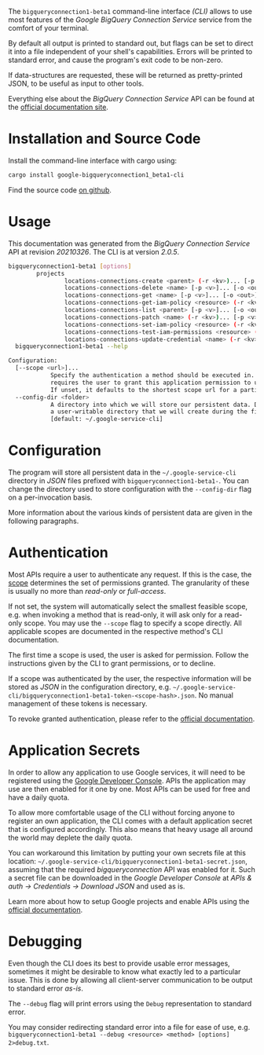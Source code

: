 <!---
DO NOT EDIT !
This file was generated automatically from 'src/mako/cli/README.md.mako'
DO NOT EDIT !
-->
The `bigqueryconnection1-beta1` command-line interface *(CLI)* allows to use most features of the *Google BigQuery Connection Service* service from the comfort of your terminal.

By default all output is printed to standard out, but flags can be set to direct it into a file independent of your shell's
capabilities. Errors will be printed to standard error, and cause the program's exit code to be non-zero.

If data-structures are requested, these will be returned as pretty-printed JSON, to be useful as input to other tools.

Everything else about the *BigQuery Connection Service* API can be found at the
[official documentation site](https://cloud.google.com/bigquery/).

# Installation and Source Code

Install the command-line interface with cargo using:

```bash
cargo install google-bigqueryconnection1_beta1-cli
```

Find the source code [on github](https://github.com/Byron/google-apis-rs/tree/main/gen/bigqueryconnection1_beta1-cli).

# Usage

This documentation was generated from the *BigQuery Connection Service* API at revision *20210326*. The CLI is at version *2.0.5*.

```bash
bigqueryconnection1-beta1 [options]
        projects
                locations-connections-create <parent> (-r <kv>)... [-p <v>]... [-o <out>]
                locations-connections-delete <name> [-p <v>]... [-o <out>]
                locations-connections-get <name> [-p <v>]... [-o <out>]
                locations-connections-get-iam-policy <resource> (-r <kv>)... [-p <v>]... [-o <out>]
                locations-connections-list <parent> [-p <v>]... [-o <out>]
                locations-connections-patch <name> (-r <kv>)... [-p <v>]... [-o <out>]
                locations-connections-set-iam-policy <resource> (-r <kv>)... [-p <v>]... [-o <out>]
                locations-connections-test-iam-permissions <resource> (-r <kv>)... [-p <v>]... [-o <out>]
                locations-connections-update-credential <name> (-r <kv>)... [-p <v>]... [-o <out>]
  bigqueryconnection1-beta1 --help

Configuration:
  [--scope <url>]...
            Specify the authentication a method should be executed in. Each scope
            requires the user to grant this application permission to use it.
            If unset, it defaults to the shortest scope url for a particular method.
  --config-dir <folder>
            A directory into which we will store our persistent data. Defaults to
            a user-writable directory that we will create during the first invocation.
            [default: ~/.google-service-cli]

```

# Configuration

The program will store all persistent data in the `~/.google-service-cli` directory in *JSON* files prefixed with `bigqueryconnection1-beta1-`.  You can change the directory used to store configuration with the `--config-dir` flag on a per-invocation basis.

More information about the various kinds of persistent data are given in the following paragraphs.

# Authentication

Most APIs require a user to authenticate any request. If this is the case, the [scope][scopes] determines the 
set of permissions granted. The granularity of these is usually no more than *read-only* or *full-access*.

If not set, the system will automatically select the smallest feasible scope, e.g. when invoking a
method that is read-only, it will ask only for a read-only scope. 
You may use the `--scope` flag to specify a scope directly. 
All applicable scopes are documented in the respective method's CLI documentation.

The first time a scope is used, the user is asked for permission. Follow the instructions given 
by the CLI to grant permissions, or to decline.

If a scope was authenticated by the user, the respective information will be stored as *JSON* in the configuration
directory, e.g. `~/.google-service-cli/bigqueryconnection1-beta1-token-<scope-hash>.json`. No manual management of these tokens
is necessary.

To revoke granted authentication, please refer to the [official documentation][revoke-access].

# Application Secrets

In order to allow any application to use Google services, it will need to be registered using the 
[Google Developer Console][google-dev-console]. APIs the application may use are then enabled for it
one by one. Most APIs can be used for free and have a daily quota.

To allow more comfortable usage of the CLI without forcing anyone to register an own application, the CLI
comes with a default application secret that is configured accordingly. This also means that heavy usage
all around the world may deplete the daily quota.

You can workaround this limitation by putting your own secrets file at this location: 
`~/.google-service-cli/bigqueryconnection1-beta1-secret.json`, assuming that the required *bigqueryconnection* API 
was enabled for it. Such a secret file can be downloaded in the *Google Developer Console* at 
*APIs & auth -> Credentials -> Download JSON* and used as is.

Learn more about how to setup Google projects and enable APIs using the [official documentation][google-project-new].


# Debugging

Even though the CLI does its best to provide usable error messages, sometimes it might be desirable to know
what exactly led to a particular issue. This is done by allowing all client-server communication to be 
output to standard error *as-is*.

The `--debug` flag will print errors using the `Debug` representation to standard error.

You may consider redirecting standard error into a file for ease of use, e.g. `bigqueryconnection1-beta1 --debug <resource> <method> [options] 2>debug.txt`.


[scopes]: https://developers.google.com/+/api/oauth#scopes
[revoke-access]: http://webapps.stackexchange.com/a/30849
[google-dev-console]: https://console.developers.google.com/
[google-project-new]: https://developers.google.com/console/help/new/